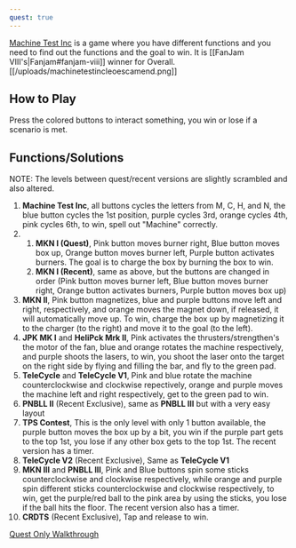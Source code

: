 ```yaml
---
quest: true
---
```

[Machine Test Inc](https://play.fancade.com/605E5683BC131ED5) is a game where you have different functions and you need to find out the functions and the goal to win. It is [[FanJam VIII's|Fanjam#fanjam-viii]] winner for Overall.
[[/uploads/machinetestincleoescamend.png]]

## How to Play

Press the colored buttons to interact something, you win or lose if a scenario is met. 

## Functions/Solutions

NOTE: The levels between quest/recent versions are slightly scrambled and also altered.

1. **Machine Test Inc**, all buttons cycles the letters from M, C, H, and N, the blue button cycles the 1st position, purple cycles 3rd, orange cycles 4th, pink cycles 6th, to win, spell out "Machine" correctly.
2. 1. **MKN I (Quest)**, Pink button moves burner right, Blue button moves box up, Orange button moves burner left, Purple button activates burners. The goal is to charge the box by burning the box to win.
   2. **MKN I (Recent)**, same as above, but the buttons are changed in order (Pink button moves burner left, Blue button moves burner right, Orange button activates burners, Purple button moves box up)
3. **MKN II**, Pink button magnetizes, blue and purple buttons move left and right, respectively, and orange moves the magnet down, if released, it will automatically move up. To win, charge the box up by magnetizing it to the charger (to the right) and move it to the goal (to the left).
4. **JPK MK I** and **HeliPck Mrk II**, Pink activates the thrusters/strengthen's the motor of the fan, blue and orange rotates the machine respectively, and purple shoots the lasers, to win, you shoot the laser onto the target on the right side by flying and filling the bar, and fly to the green pad.
5. **TeleCycle** and **TeleCycle V1**, Pink and blue rotate the machine counterclockwise and clockwise repectively, orange and purple moves the machine left and right respectively, get to the green pad to win.
6. **PNBLL II** (Recent Exclusive), same as **PNBLL III** but with a very easy layout
7. **TPS Contest**, This is the only level with only 1 button available, the purple button moves the box up by a bit, you win if the purple part gets to the top 1st, you lose if any other box gets to the top 1st. The recent version has a timer.
8. **TeleCycle V2** (Recent Exclusive), Same as **TeleCycle V1**
9. **MKN III** and **PNBLL III**, Pink and Blue buttons spin some sticks counterclockwise and clockwise respectively, while orange and purple spin different sticks counterclockwise and clockwise respectively, to win, get the purple/red ball to the pink area by using the sticks, you lose if the ball hits the floor. The recent version also has a timer.
10. **CRDTS** (Recent Exclusive), Tap and release to win.

[Quest Only Walkthrough](https://www.youtube.com/watch?v=e68IWPC3_E)